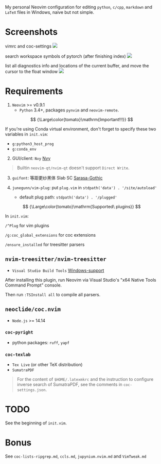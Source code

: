 My personal Neovim configuration for editing `python`, `c/cpp`, `markdown` and `LaTeX` files in Windows, naive but not simple.

# Screenshots

vimrc and coc-settings
![](./imgs/vimrc.png)

search workspace symbols of pytorch (after finishing index)
![](./imgs/index-torch.png)

list all diagnostics info and locations of the current buffer, and move the cursor to the float window
![](./imgs/diag_torch_and_move_cursor_to_float_win.png)

# Requirements

1. `Neovim` >= v0.9.1
    - `Python` 3.4+, packages `pynvim` and `neovim-remote`.

$$
{\Large\color{tomato}\mathrm{Important!!!}}
$$

If you're using Conda virtual environment, don't forget to specify these two variables in `init.vim`:
* `g:python3_host_prog`
* `g:conda_env`

2. GUI/client: `Nvy` [Nvy](https://github.com/RMichelsen/Nvy/releases)

> Builtin `neovim-qt/nvim-qt` doesn't support `Direct Write`.

3. `guifont`: 等距更纱黑体 Slab SC [Sarasa-Gothic](https://github.com/be5invis/Sarasa-Gothic/releases)

4. `junegunn/vim-plug`: put `plug.vim` in `stdpath('data') . '/site/autoload'`
    - default plug path: `stdpath('data') . '/plugged'`

$$
{\Large\color{tomato}\mathrm{Supported\ plugins}}
$$

In `init.vim`:

`/^Plug` for vim plugins

`/g:coc_global_extensions` for coc extensions

`/ensure_installed` for treesitter parsers

## `nvim-treesitter/nvim-treesitter`

- `Visual Studio Build Tools` [Windows-support](https://github.com/nvim-treesitter/nvim-treesitter/wiki/Windows-support#msvc)

After installing this plugin, run Neovim via Visual Studio's "x64 Native Tools Command Prompt" console.

Then run `:TSInstall all` to compile all parsers.

## `neoclide/coc.nvim`

- `Node.js` >= 14.14

### `coc-pyright`

- python packages: `ruff`, `yapf`

### `coc-texlab`

- `Tex Live` (or other TeX distribution)
- `SumatraPDF`

> For the content of `$HOME/.latexmkrc` and the instruction to configure inverse search of SumatraPDF, see the comments in `coc-settings.json`.

# TODO

See the beginning of `init.vim`.

# Bonus

See `coc-lists-ripgrep.md`, `ccls.md`, `jupynium.nvim.md` and `VimTweak.md`
